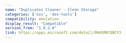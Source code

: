```yaml
---
name: "Duplicates Cleaner - Clean Storage"
categories: ['oss', 'dev-tools']
compatibility: emulation
display_result: "Compatible"
version_from: "1.0.2.0"
link: https://apps.microsoft.com/detail/9N45MN7QBCF3
---
```


